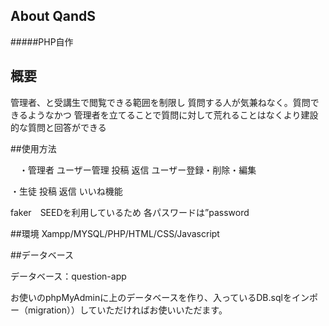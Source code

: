 
## About QandS
#####PHP自作

## 概要
管理者、と受講生で閲覧できる範囲を制限し
質問する人が気兼ねなく。質問できるようなかつ
管理者を立てることで質問に対して荒れることはなくより建設的な質問と回答ができる

##使用方法

　・管理者
 ユーザー管理
 投稿
 返信
 ユーザー登録・削除・編集
 
 ・生徒
投稿
返信
いいね機能

faker　SEEDを利用しているため
各パスワードは”password


##環境
Xampp/MYSQL/PHP/HTML/CSS/Javascript

##データベース

データベース：question-app

お使いのphpMyAdminに上のデータベースを作り、入っているDB.sqlをインポー（migration））していただければお使いいただます。
